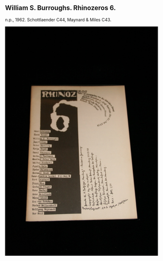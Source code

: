 ## William S. Burroughs. Rhinozeros 6.

n.p., 1962.  Schottlaender C44, Maynard & Miles C43.

![Rhinozeros 6](../assets/images/rhinozeros-6-1.jpg)
